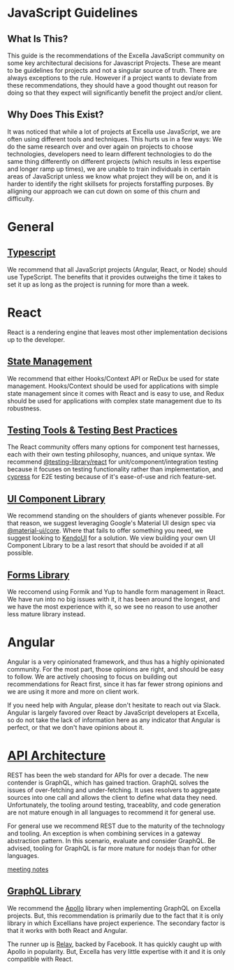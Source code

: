 # JavaScript Guidelines

## What Is This?

This guide is the recommendations of the Excella JavaScript community on some key architectural decisions for Javascript
Projects. These are meant to be guidelines for projects and not a singular source of truth. There are always exceptions to
the rule. However if a project wants to deviate from these recommendations, they should have a good thought out reason for doing so that they expect will significantly benefit the project and/or client.

## Why Does This Exist?

It was noticed that while a lot of projects at Excella use JavaScript, we are often using different tools and techniques. This hurts us in a few ways: We do the same research over and over again on projects to choose technologies, developers need to learn different technologies to do the same thing differently on different projects (which results in less expertise and longer ramp up times), we are unable to train individuals in certain areas of JavaScript unless we know what project they will be on, and it is harder to identify the right skillsets for projects forstaffing purposes. By alligning our approach we can cut down on some of this churn and difficulty.

# General

## [Typescript](./decisions/typescript.md)

We recommend that all JavaScript projects (Angular, React, or Node) should use TypeScript. The benefits that it provides outweighs the time it takes to set it up as long as the project is running for more than a week.

# React

React is a rendering engine that leaves most other implementation decisions up to the developer.

## [State Management](./decisions/react-state-management.md)

We recommend that either Hooks/Context API or ReDux be used for state management. Hooks/Context should be used
for applications with simple state management since it comes with React and is easy to use, and Redux should be used
for applications with complex state management due to its robustness.

## [Testing Tools & Testing Best Practices](./decisions/react-testing.md)

The React community offers many options for component test harnesses, each with their own testing philosophy, nuances, and unique syntax. We recommend [@testing-library/react](https://www.npmjs.com/package/@testing-library/react) for unit/component/integration testing because it focuses on testing functionality rather than implementation, and [cypress](https://www.npmjs.com/package/cypress) for E2E testing because of it's ease-of-use and rich feature-set.

## [UI Component Library](./decisions/react-ui-component-library.md)

We recommend standing on the shoulders of giants whenever possible. For that reason, we suggest leveraging Google's Material UI design spec via [@material-ui/core](https://www.npmjs.com/package/@material-ui/core). Where that fails to offer something you need, we suggest looking to [KendoUI](https://demos.telerik.com/kendo-ui/) for a solution. We view building your own UI Component Library to be a last resort that should be avoided if at all possible.

## [Forms Library](./decisions/forms.md)
We reccomend using Formik and Yup to handle form management in React. We have run into no big issues with it, it has been around the longest, and we have the most experience with it, so we see no reason to use another less mature library instead.

# Angular

Angular is a very opinionated framework, and thus has a highly opinionated community. For the most part, those opinions are right, and should be easy to follow. We are actively choosing to focus on building out recommendations for React first, since it has far fewer strong opinions and we are using it more and more on client work.

If you need help with Angular, please don't hesitate to reach out via Slack. Angular is largely favored over React by JavaScript developers at Excella, so do not take the lack of information here as any indicator that Angular is perfect, or that we don't have opinions about it.

# [API Architecture](./decisions/rest-vs-graphql.md)

REST has been the web standard for APIs for over a decade.  The new contender is GraphQL, which has gained traction.  GraphQL solves the issues of over-fetching and under-fetching. It uses resolvers to aggregate sources into one call and allows the client to define what data they need. Unfortunately, the tooling around testing, traceablity, and code generation are not mature enough in all languages to recommend it for general use.  

For general use we recommend REST due to the maturity of the technology and tooling.  An exception is when combining services in a gateway abstraction pattern. In this scenario, evaluate and consider GraphQL.  Be advised, tooling for GraphQL is far more mature for nodejs than for other languages.

[meeting notes](.decisions/rest-vs-graphql.md)

## [GraphQL Library](./decisions/graphql-library.md)

We recommend the [Apollo](https://www.apollographql.com/) library when implementing GraphQL on Excella projects.  But, this recommendation is primarily due to the fact that it is only library in which Excellians have project experience.  The secondary factor is that it works with both React and Angular.

The runner up is [Relay](https://relay.dev/), backed by Facebook.  It has quickly caught up with Apollo in popularity.  But, Excella has very little expertise with it and it is only compatible with React.
